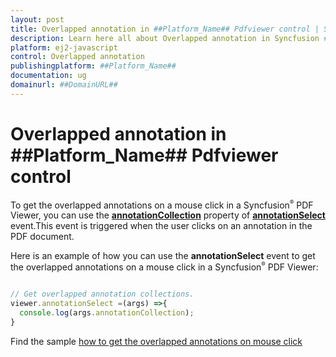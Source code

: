 ```yaml
---
layout: post
title: Overlapped annotation in ##Platform_Name## Pdfviewer control | Syncfusion
description: Learn here all about Overlapped annotation in Syncfusion ##Platform_Name## Pdfviewer control of Syncfusion Essential JS 2 and more.
platform: ej2-javascript
control: Overlapped annotation 
publishingplatform: ##Platform_Name##
documentation: ug
domainurl: ##DomainURL##
---
```


# Overlapped annotation in ##Platform_Name## Pdfviewer control

To get the overlapped annotations on a mouse click in a Syncfusion<sup style="font-size:70%">&reg;</sup> PDF Viewer, you can use the [**annotationCollection**](https://helpej2.syncfusion.com/documentation/api/pdfviewer/#annotationcollection) property of [**annotationSelect**](https://helpej2.syncfusion.com/documentation/api/pdfviewer/#annotationselect) event.This event is triggered when the user clicks on an annotation in the PDF document.

Here is an example of how you can use the **annotationSelect** event to get the overlapped annotations on a mouse click in a Syncfusion<sup style="font-size:70%">&reg;</sup> PDF Viewer:

```ts

// Get overlapped annotation collections.
viewer.annotationSelect =(args) =>{
  console.log(args.annotationCollection);
}

```

Find the sample [how to get the overlapped annotations on mouse click](https://stackblitz.com/edit/9jn6bk-kmzqr5?devtoolsheight=33&file=index.ts)